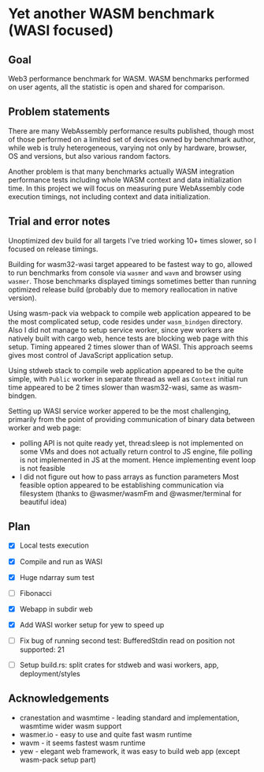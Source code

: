 # Yet another WASM benchmark (WASI focused)

## Goal

Web3 performance benchmark for WASM. WASM benchmarks performed on user agents, all the statistic is open and shared for comparison. 

## Problem statements

There are many WebAssembly performance results published, though most of those performed on a limited set of devices owned by benchmark author, while web is truly heterogeneous, varying not only by hardware, browser, OS and versions, but also various random factors.

Another problem is that many benchmarks actually WASM integration performance tests including whole WASM context and data initialization time. In this project we will focus on measuring pure WebAssembly code execution timings, not including context and data initialization.

## Trial and error notes

Unoptimized dev build for all targets I've tried working 10+ times slower, so I focused on release timings.

Building for wasm32-wasi target appeared to be fastest way to go, allowed to run benchmarks from console via `wasmer` and `wavm` and browser using `wasmer`. Those benchmarks displayed timings sometimes better than running optimized release build (probably due to memory reallocation in native version). 

Using wasm-pack via webpack to compile web application appeared to be the most complicated setup, code resides under `wasm_bindgen` directory. Also I did not manage to setup service worker, since yew workers are natively built with cargo web, hence tests are blocking web page with this setup. Timing appeared 2 times slower than of WASI. This approach seems gives most control of JavaScript application setup.

Using stdweb stack to compile web application appeared to be the quite simple, with `Public` worker in separate thread as well as `Context` initial run time appeared to be 2 times slower than wasm32-wasi, same as wasm-bindgen.

Setting up WASI service worker appered to be the most challenging, primarily from the point of providing communication of binary data between worker and web page: 
 - polling API is not quite ready yet, thread:sleep is not implemented on some VMs and does not actually return control to JS engine, file polling is not implemented in JS at the moment. Hence implementing event loop is not feasible
  - I did not figure out how to pass arrays as function parameters
  Most feasible option appeared to be establishing communication via filesystem (thanks to @wasmer/wasmFm and @wasmer/terminal for beautiful idea)


## Plan

- [X] Local tests execution
- [X] Compile and run as WASI
- [X] Huge ndarray sum test
- [ ] Fibonacci
- [X] Webapp in subdir web
- [X] Add WASI worker setup for yew to speed up
- [ ] Fix bug of running second test: BufferedStdin read on position not supported: 21
- [ ] Setup build.rs: split crates for stdweb and wasi workers, app, deployment/styles


## Acknowledgements

- cranestation and wasmtime - leading standard and implementation, wasmtime wider wasm support
- wasmer.io - easy to use and quite fast wasm runtime
- wavm - it seems fastest wasm runtime
- yew - elegant web framework, it was easy to build web app (except wasm-pack setup part)
